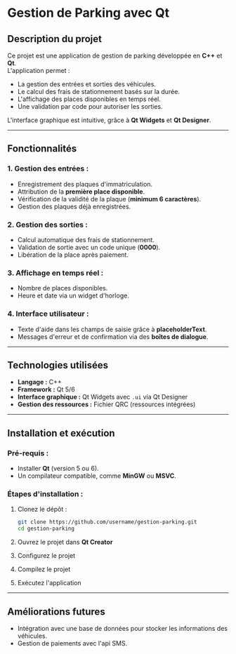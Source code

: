 # **Gestion de Parking avec Qt**

## **Description du projet**
Ce projet est une application de gestion de parking développée en **C++** et **Qt**.  
L'application permet :  
- La gestion des entrées et sorties des véhicules.  
- Le calcul des frais de stationnement basés sur la durée.  
- L'affichage des places disponibles en temps réel.  
- Une validation par code pour autoriser les sorties.  

L'interface graphique est intuitive, grâce à **Qt Widgets** et **Qt Designer**.  

---

## **Fonctionnalités**
### **1. Gestion des entrées :**
- Enregistrement des plaques d'immatriculation.  
- Attribution de la **première place disponible**.  
- Vérification de la validité de la plaque (**minimum 6 caractères**).  
- Gestion des plaques déjà enregistrées.  

### **2. Gestion des sorties :**
- Calcul automatique des frais de stationnement.  
- Validation de sortie avec un code unique (**0000**).  
- Libération de la place après paiement.  

### **3. Affichage en temps réel :**
- Nombre de places disponibles.  
- Heure et date via un widget d'horloge.  

### **4. Interface utilisateur :**
- Texte d'aide dans les champs de saisie grâce à **placeholderText**.  
- Messages d'erreur et de confirmation via des **boîtes de dialogue**.  

---

## **Technologies utilisées**
- **Langage :** C++  
- **Framework :** Qt 5/6  
- **Interface graphique :** Qt Widgets avec `.ui` via Qt Designer  
- **Gestion des ressources :** Fichier QRC (ressources intégrées)  

---

## **Installation et exécution**
### **Pré-requis :**
- Installer **Qt** (version 5 ou 6).  
- Un compilateur compatible, comme **MinGW** ou **MSVC**.  

### **Étapes d'installation :**
1. Clonez le dépôt :
   ```bash
   git clone https://github.com/username/gestion-parking.git
   cd gestion-parking
   
2. Ouvrez le projet dans **Qt Creator** 

3. Configurez le projet 

4. Compilez le projet 
  
5. Exécutez l'application

---

## **Améliorations futures**

- Intégration avec une base de données pour stocker les informations des véhicules.
- Gestion de paiements avec l'api SMS.

 
